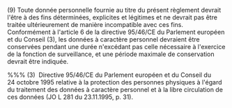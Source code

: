 (9) Toute donnée personnelle fournie au titre du présent règlement devrait l'être à des fins déterminées, explicites et légitimes et ne devrait pas être traitée ultérieurement de manière incompatible avec ces fins. Conformément à l'article 6 de la directive 95/46/CE du Parlement européen et du Conseil (3), les données à caractère personnel devraient être conservées pendant une durée n'excédant pas celle nécessaire à l'exercice de la fonction de surveillance, et une période maximale de conservation devrait être indiquée.

%%% (3)  Directive 95/46/CE du Parlement européen et du Conseil du 24 octobre 1995 relative à la protection des personnes physiques à l'égard du traitement des données à caractère personnel et à la libre circulation de ces données (JO L 281 du 23.11.1995, p. 31).